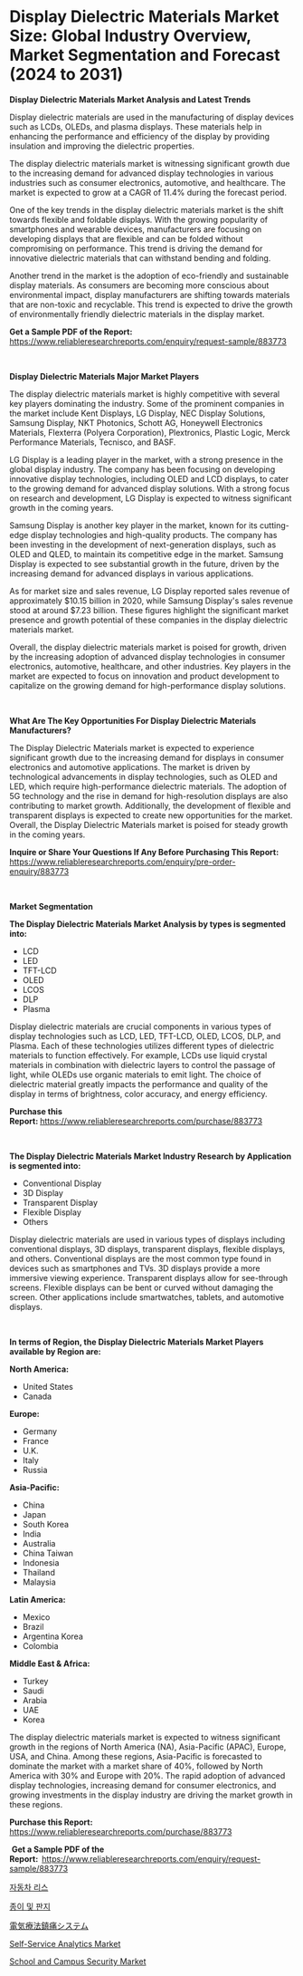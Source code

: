 <p><h1>Display Dielectric Materials Market Size: Global Industry Overview, Market Segmentation and Forecast (2024 to 2031)</h1></p><p><strong>Display Dielectric Materials Market Analysis and Latest Trends</strong></p>
<p><p>Display dielectric materials are used in the manufacturing of display devices such as LCDs, OLEDs, and plasma displays. These materials help in enhancing the performance and efficiency of the display by providing insulation and improving the dielectric properties.</p><p>The display dielectric materials market is witnessing significant growth due to the increasing demand for advanced display technologies in various industries such as consumer electronics, automotive, and healthcare. The market is expected to grow at a CAGR of 11.4% during the forecast period.</p><p>One of the key trends in the display dielectric materials market is the shift towards flexible and foldable displays. With the growing popularity of smartphones and wearable devices, manufacturers are focusing on developing displays that are flexible and can be folded without compromising on performance. This trend is driving the demand for innovative dielectric materials that can withstand bending and folding.</p><p>Another trend in the market is the adoption of eco-friendly and sustainable display materials. As consumers are becoming more conscious about environmental impact, display manufacturers are shifting towards materials that are non-toxic and recyclable. This trend is expected to drive the growth of environmentally friendly dielectric materials in the display market.</p></p>
<p><strong>Get a Sample PDF of the Report:&nbsp;</strong> <a href="https://www.reliableresearchreports.com/enquiry/request-sample/883773">https://www.reliableresearchreports.com/enquiry/request-sample/883773</a></p>
<p>&nbsp;</p>
<p><strong>Display Dielectric Materials Major Market Players</strong></p>
<p><p>The display dielectric materials market is highly competitive with several key players dominating the industry. Some of the prominent companies in the market include Kent Displays, LG Display, NEC Display Solutions, Samsung Display, NKT Photonics, Schott AG, Honeywell Electronics Materials, Flexterra (Polyera Corporation), Plextronics, Plastic Logic, Merck Performance Materials, Tecnisco, and BASF.</p><p>LG Display is a leading player in the market, with a strong presence in the global display industry. The company has been focusing on developing innovative display technologies, including OLED and LCD displays, to cater to the growing demand for advanced display solutions. With a strong focus on research and development, LG Display is expected to witness significant growth in the coming years.</p><p>Samsung Display is another key player in the market, known for its cutting-edge display technologies and high-quality products. The company has been investing in the development of next-generation displays, such as OLED and QLED, to maintain its competitive edge in the market. Samsung Display is expected to see substantial growth in the future, driven by the increasing demand for advanced displays in various applications.</p><p>As for market size and sales revenue, LG Display reported sales revenue of approximately $10.15 billion in 2020, while Samsung Display's sales revenue stood at around $7.23 billion. These figures highlight the significant market presence and growth potential of these companies in the display dielectric materials market.</p><p>Overall, the display dielectric materials market is poised for growth, driven by the increasing adoption of advanced display technologies in consumer electronics, automotive, healthcare, and other industries. Key players in the market are expected to focus on innovation and product development to capitalize on the growing demand for high-performance display solutions.</p></p>
<p>&nbsp;</p>
<p><strong>What Are The Key Opportunities For Display Dielectric Materials Manufacturers?</strong></p>
<p><p>The Display Dielectric Materials market is expected to experience significant growth due to the increasing demand for displays in consumer electronics and automotive applications. The market is driven by technological advancements in display technologies, such as OLED and LED, which require high-performance dielectric materials. The adoption of 5G technology and the rise in demand for high-resolution displays are also contributing to market growth. Additionally, the development of flexible and transparent displays is expected to create new opportunities for the market. Overall, the Display Dielectric Materials market is poised for steady growth in the coming years.</p></p>
<p><strong>Inquire or Share Your Questions If Any Before Purchasing This Report:</strong> <a href="https://www.reliableresearchreports.com/enquiry/pre-order-enquiry/883773">https://www.reliableresearchreports.com/enquiry/pre-order-enquiry/883773</a></p>
<p>&nbsp;</p>
<p><strong>Market Segmentation</strong></p>
<p><strong>The Display Dielectric Materials Market Analysis by types is segmented into:</strong></p>
<p><ul><li>LCD</li><li>LED</li><li>TFT-LCD</li><li>OLED</li><li>LCOS</li><li>DLP</li><li>Plasma</li></ul></p>
<p><p>Display dielectric materials are crucial components in various types of display technologies such as LCD, LED, TFT-LCD, OLED, LCOS, DLP, and Plasma. Each of these technologies utilizes different types of dielectric materials to function effectively. For example, LCDs use liquid crystal materials in combination with dielectric layers to control the passage of light, while OLEDs use organic materials to emit light. The choice of dielectric material greatly impacts the performance and quality of the display in terms of brightness, color accuracy, and energy efficiency.</p></p>
<p><strong>Purchase this Report:&nbsp;</strong><a href="https://www.reliableresearchreports.com/purchase/883773">https://www.reliableresearchreports.com/purchase/883773</a></p>
<p>&nbsp;</p>
<p><strong>The Display Dielectric Materials Market Industry Research by Application is segmented into:</strong></p>
<p><ul><li>Conventional Display</li><li>3D Display</li><li>Transparent Display</li><li>Flexible Display</li><li>Others</li></ul></p>
<p><p>Display dielectric materials are used in various types of displays including conventional displays, 3D displays, transparent displays, flexible displays, and others. Conventional displays are the most common type found in devices such as smartphones and TVs. 3D displays provide a more immersive viewing experience. Transparent displays allow for see-through screens. Flexible displays can be bent or curved without damaging the screen. Other applications include smartwatches, tablets, and automotive displays.</p></p>
<p>&nbsp;</p>
<p><strong>In terms of Region, the Display Dielectric Materials Market Players available by Region are:</strong></p>
<p>
    <p> <strong> North America: </strong>
        <ul>
            <li>United States</li>
            <li>Canada</li>
        </ul>
        </p> 
    <p> <strong> Europe: </strong>
        <ul>
            <li>Germany</li>
            <li>France</li>
            <li>U.K.</li>
            <li>Italy</li>
            <li>Russia</li>
        </ul>
        </p> 
    <p> <strong> Asia-Pacific: </strong>
        <ul>
            <li>China</li>
            <li>Japan</li>
            <li>South Korea</li>
            <li>India</li>
            <li>Australia</li>
            <li>China Taiwan</li>
            <li>Indonesia</li>
            <li>Thailand</li>
            <li>Malaysia</li>
        </ul>
        </p> 
    <p> <strong> Latin America: </strong>
        <ul>
            <li>Mexico</li>
            <li>Brazil</li>
            <li>Argentina Korea</li>
            <li>Colombia</li>
        </ul>
        </p> 
    <p> <strong> Middle East & Africa: </strong>
        <ul>
            <li>Turkey</li>
            <li>Saudi</li>
            <li>Arabia</li>
            <li>UAE</li>
            <li>Korea</li>
        </ul>
    </p>
    </p>
<p><p>The display dielectric materials market is expected to witness significant growth in the regions of North America (NA), Asia-Pacific (APAC), Europe, USA, and China. Among these regions, Asia-Pacific is forecasted to dominate the market with a market share of 40%, followed by North America with 30% and Europe with 20%. The rapid adoption of advanced display technologies, increasing demand for consumer electronics, and growing investments in the display industry are driving the market growth in these regions.</p></p>
<p><strong>Purchase this Report: </strong><a href="https://www.reliableresearchreports.com/purchase/883773">https://www.reliableresearchreports.com/purchase/883773</a></p>
<p>&nbsp;<strong>Get a Sample PDF of the Report:&nbsp;&nbsp;</strong><a href="https://www.reliableresearchreports.com/enquiry/request-sample/883773">https://www.reliableresearchreports.com/enquiry/request-sample/883773</a></p>
<p><strong></strong></p>
<p><p><a href="https://github.com/bunxhcci35271755/Market-Research-Report-List-1/blob/main/6177742194484.md">자동차 리스</a></p><p><a href="https://github.com/fredrickeglers/Market-Research-Report-List-1/blob/main/2791460194485.md">종이 및 판지</a></p><p><a href="https://github.com/efcvopdgkdx128/Market-Research-Report-List-1/blob/main/9965558194762.md">電気療法鎮痛システム</a></p><p><a href="https://issuu.com/reportprime-2/docs/self-service-analytics-market-size-2030.pptx">Self-Service Analytics Market</a></p><p><a href="https://issuu.com/reportprime-2/docs/school-and-campus-security-market-size-2030.pptx">School and Campus Security Market</a></p></p>